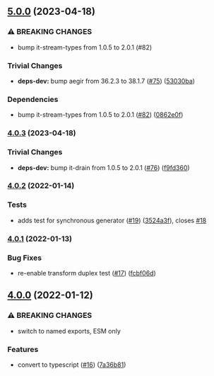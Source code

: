 ## [5.0.0](https://github.com/alanshaw/abortable-iterator/compare/v4.0.3...v5.0.0) (2023-04-18)


### ⚠ BREAKING CHANGES

* bump it-stream-types from 1.0.5 to 2.0.1 (#82)

### Trivial Changes

* **deps-dev:** bump aegir from 36.2.3 to 38.1.7 ([#75](https://github.com/alanshaw/abortable-iterator/issues/75)) ([53030ba](https://github.com/alanshaw/abortable-iterator/commit/53030bae97c3fb32013a318c491e65c7801e395e))


### Dependencies

* bump it-stream-types from 1.0.5 to 2.0.1 ([#82](https://github.com/alanshaw/abortable-iterator/issues/82)) ([0862e0f](https://github.com/alanshaw/abortable-iterator/commit/0862e0fa25a9da781e6300b85bb5f69d8a375cec))

### [4.0.3](https://github.com/alanshaw/abortable-iterator/compare/v4.0.2...v4.0.3) (2023-04-18)


### Trivial Changes

* **deps-dev:** bump it-drain from 1.0.5 to 2.0.1 ([#76](https://github.com/alanshaw/abortable-iterator/issues/76)) ([f9fd360](https://github.com/alanshaw/abortable-iterator/commit/f9fd360774fb203647ca4ee2efb4f4024dc8e185))

### [4.0.2](https://github.com/alanshaw/abortable-iterator/compare/v4.0.1...v4.0.2) (2022-01-14)


### Tests

* adds test for synchronous generator ([#19](https://github.com/alanshaw/abortable-iterator/issues/19)) ([3524a3f](https://github.com/alanshaw/abortable-iterator/commit/3524a3fcbbc7b8192b2aeecfd9b484169c2a75a3)), closes [#18](https://github.com/alanshaw/abortable-iterator/issues/18)

### [4.0.1](https://github.com/alanshaw/abortable-iterator/compare/v4.0.0...v4.0.1) (2022-01-13)


### Bug Fixes

* re-enable transform duplex test ([#17](https://github.com/alanshaw/abortable-iterator/issues/17)) ([fcbf06d](https://github.com/alanshaw/abortable-iterator/commit/fcbf06ddb1054ecc806fadc5ed632d2dc2601e76))

## [4.0.0](https://github.com/alanshaw/abortable-iterator/compare/v3.0.1...v4.0.0) (2022-01-12)


### ⚠ BREAKING CHANGES

* switch to named exports, ESM only

### Features

* convert to typescript ([#16](https://github.com/alanshaw/abortable-iterator/issues/16)) ([7a36b81](https://github.com/alanshaw/abortable-iterator/commit/7a36b810e3956bdd3f27f40dc4c468dd74632c3f))
